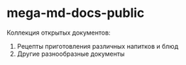 # mega-md-docs-public

Коллекция открытых документов:

1. Рецепты приготовления различных напитков и блюд
2. Другие разнообразные документы
